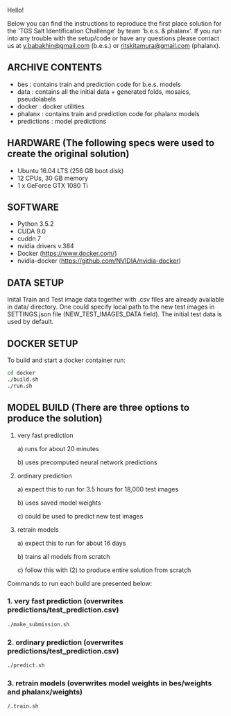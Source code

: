Hello!

Below you can find the instructions to reproduce the first place solution for the 'TGS Salt Identification Challenge' by team 'b.e.s. &amp; phalanx'.
If you run into any trouble with the setup/code or have any questions please contact us at y.babakhin@gmail.com (b.e.s.) or ritskitamura@gmail.com (phalanx).

## ARCHIVE CONTENTS

* bes                      : contains train and prediction code for b.e.s. models
* data                     : contains all the initial data + generated folds, mosaics, pseudolabels
* docker                   : docker utilities
* phalanx                  : contains train and prediction code for phalanx models
* predictions              : model predictions

## HARDWARE (The following specs were used to create the original solution)

* Ubuntu 16.04 LTS (256 GB boot disk)
* 12 CPUs, 30 GB memory
* 1 x GeForce GTX 1080 Ti

## SOFTWARE

* Python 3.5.2
* CUDA 9.0
* cuddn 7
* nvidia drivers v.384
* Docker (https://www.docker.com/)
* nvidia-docker (https://github.com/NVIDIA/nvidia-docker)

## DATA SETUP

Inital Train and Test image data together with .csv files are already available in data/ directory.
One could specify local path to the new test images in SETTINGS.json file (NEW_TEST_IMAGES_DATA field). The initial test data is used by default.

## DOCKER SETUP

To build and start a docker container run:
```bash
cd docker 
./build.sh
./run.sh
```

## MODEL BUILD (There are three options to produce the solution)

1. very fast prediction

    a) runs for about 20 minutes
    
    b) uses precomputed neural network predictions
    
2. ordinary prediction

    a) expect this to run for 3.5 hours for 18,000 test images
    
    b) uses saved model weights
    
    c) could be used to predict new test images
    
3. retrain models

    a) expect this to run for about 16 days
    
    b) trains all models from scratch
    
    c) follow this with (2) to produce entire solution from scratch

Commands to run each build are presented below:

### 1. very fast prediction (overwrites predictions/test_prediction.csv)
```bash
./make_submission.sh
```

### 2. ordinary prediction (overwrites predictions/test_prediction.csv)
```bash
./predict.sh
```

### 3. retrain models (overwrites model weights in bes/weights and phalanx/weights)
```bash
/.train.sh
```